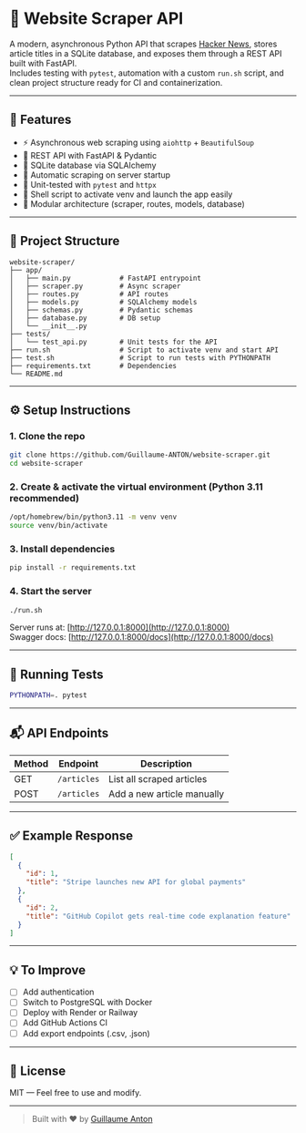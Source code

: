 # 📰 Website Scraper API

A modern, asynchronous Python API that scrapes [Hacker News](https://news.ycombinator.com), stores article titles in a SQLite database, and exposes them through a REST API built with FastAPI.  
Includes testing with `pytest`, automation with a custom `run.sh` script, and clean project structure ready for CI and containerization.

---

## 🚀 Features

- ⚡️ Asynchronous web scraping using `aiohttp` + `BeautifulSoup`
- 🔌 REST API with FastAPI & Pydantic
- 📓 SQLite database via SQLAlchemy
- 🔀 Automatic scraping on server startup
- 🧲 Unit-tested with `pytest` and `httpx`
- 🔧 Shell script to activate venv and launch the app easily
- 🧱 Modular architecture (scraper, routes, models, database)

---

## 📁 Project Structure

```
website-scraper/
├── app/
│   ├── main.py            # FastAPI entrypoint
│   ├── scraper.py         # Async scraper
│   ├── routes.py          # API routes
│   ├── models.py          # SQLAlchemy models
│   ├── schemas.py         # Pydantic schemas
│   ├── database.py        # DB setup
│   └── __init__.py
├── tests/
│   └── test_api.py        # Unit tests for the API
├── run.sh                 # Script to activate venv and start API
├── test.sh                # Script to run tests with PYTHONPATH
├── requirements.txt       # Dependencies
└── README.md
```

---

## ⚙️ Setup Instructions

### 1. Clone the repo

```bash
git clone https://github.com/Guillaume-ANTON/website-scraper.git
cd website-scraper
```

### 2. Create & activate the virtual environment (Python 3.11 recommended)

```bash
/opt/homebrew/bin/python3.11 -m venv venv
source venv/bin/activate
```

### 3. Install dependencies

```bash
pip install -r requirements.txt
```

### 4. Start the server

```bash
./run.sh
```

Server runs at: [http://127.0.0.1:8000](http://127.0.0.1:8000)  
Swagger docs: [http://127.0.0.1:8000/docs](http://127.0.0.1:8000/docs)

---

## 🧲 Running Tests

```bash
PYTHONPATH=. pytest
```

---

## 📬 API Endpoints

| Method | Endpoint        | Description               |
|--------|-----------------|---------------------------|
| GET    | `/articles`     | List all scraped articles |
| POST   | `/articles`     | Add a new article manually|

---

## ✅ Example Response

```json
[
  {
    "id": 1,
    "title": "Stripe launches new API for global payments"
  },
  {
    "id": 2,
    "title": "GitHub Copilot gets real-time code explanation feature"
  }
]
```

---

## 💡 To Improve

- [ ] Add authentication
- [ ] Switch to PostgreSQL with Docker
- [ ] Deploy with Render or Railway
- [ ] Add GitHub Actions CI
- [ ] Add export endpoints (.csv, .json)

---

## 📄 License

MIT — Feel free to use and modify.

---

> Built with ❤️ by [Guillaume Anton](https://github.com/Guillaume-ANTON)
